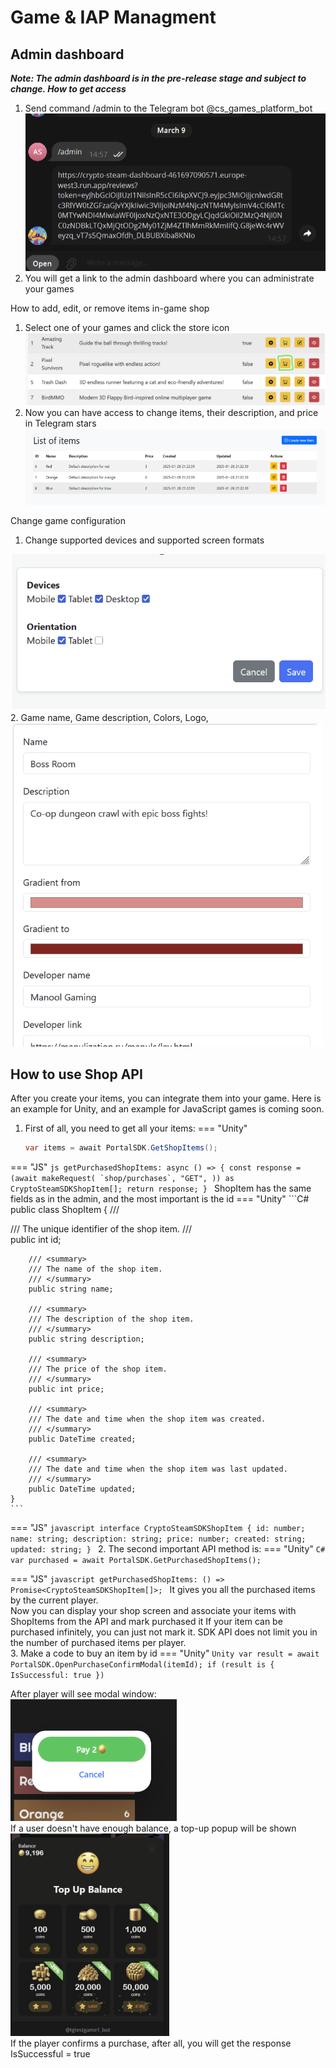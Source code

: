 # Game & IAP Managment
## Admin dashboard

**_Note: The admin dashboard is in the pre-release stage and subject to change.
How to get access_**

1. Send command /admin to the Telegram bot  @cs_games_platform_bot
![Описание изображения](images/game-and-iap/1.png)  
  2. You will get a link to the admin dashboard where you can administrate your games

How to add, edit, or remove items in-game shop

1. Select one of your games and click the store icon
![Описание изображения](images/game-and-iap/2.png)  
  2. Now you can have access to change items, their description, and price in Telegram stars
![Описание изображения](images/game-and-iap/3.png)  
  
Change game configuration  
  1. Change supported devices and supported screen formats

![Описание изображения](images/game-and-iap/4.png)  
  2. Game name, Game description, Colors, Logo,
![Описание изображения](images/game-and-iap/5.png)  
## How to use Shop API

After you create your items, you can integrate them into your game.
Here is an example for Unity, and an example for JavaScript games is coming soon.

1. First of all, you need to get all your items:
=== "Unity"
	```C#
	var items = await PortalSDK.GetShopItems();
	```
=== "JS"
	```js
	getPurchasedShopItems: async () => {
	const response = (await makeRequest(
		`shop/purchases`,
		"GET",
	)) as CryptoSteamSDKShopItem[];
	return response;
	}
	```
ShopItem has the same fields as in the admin, and the most important is the id
=== "Unity"
    ```C#
    public class ShopItem
    {
        /// <summary>
        /// The unique identifier of the shop item.
        /// </summary>
        public int id;

        /// <summary>
        /// The name of the shop item.
        /// </summary>
        public string name;

        /// <summary>
        /// The description of the shop item.
        /// </summary>
        public string description;

        /// <summary>
        /// The price of the shop item.
        /// </summary>
        public int price;

        /// <summary>
        /// The date and time when the shop item was created.
        /// </summary>
        public DateTime created;

        /// <summary>
        /// The date and time when the shop item was last updated.
        /// </summary>
        public DateTime updated;
    }
    ```
=== "JS"
    ```javascript
    interface CryptoSteamSDKShopItem {
        id: number;
        name: string;
        description: string;
        price: number;
        created: string;
        updated: string;
    }
    ```
2. The second important API method is:
=== "Unity"
    ```C#
    var purchased = await PortalSDK.GetPurchasedShopItems();
    ```
    
=== "JS"
    ```javascript
    getPurchasedShopItems: () => Promise<CryptoSteamSDKShopItem[]>;
    ```
It gives you all the purchased items by the current player.   
  Now you can display your shop screen and associate your items with ShopItems from the API and mark purchased it 
If your item can be purchased infinitely, you can just not mark it. SDK API does not limit you in the number of purchased items per player.   
3. Make a code to buy an item by id
=== "Unity"
	```Unity
	var result = await PortalSDK.OpenPurchaseConfirmModal(itemId);
	if (result is { IsSuccessful: true })
	```

After player will see modal window:  
  ![Описание изображения](images/game-and-iap/6.png)  
  If a user doesn't have enough balance, a top-up popup will be shown  
  ![Описание изображения](images/game-and-iap/7.png)  
  If the player confirms a purchase, after all, you will get the response IsSuccessful = true
